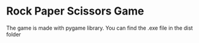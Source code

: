 # Rock Paper Scissors Game 
The game is made with pygame library. You can find the .exe file in the dist folder 
